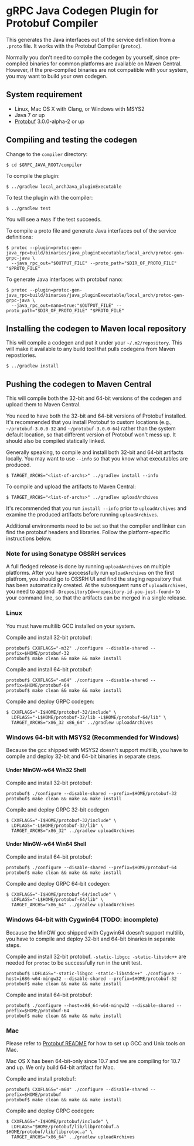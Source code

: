 gRPC Java Codegen Plugin for Protobuf Compiler
==============================================

This generates the Java interfaces out of the service definition from a
`.proto` file. It works with the Protobuf Compiler (``protoc``).

Normally you don't need to compile the codegen by yourself, since pre-compiled
binaries for common platforms are available on Maven Central. However, if the
pre-compiled binaries are not compatible with your system, you may want to
build your own codegen.

## System requirement

* Linux, Mac OS X with Clang, or Windows with MSYS2
* Java 7 or up
* [Protobuf](https://github.com/google/protobuf) 3.0.0-alpha-2 or up

## Compiling and testing the codegen
Change to the `compiler` directory:
```
$ cd $GRPC_JAVA_ROOT/compiler
```

To compile the plugin:
```
$ ../gradlew local_archJava_pluginExecutable
```

To test the plugin with the compiler:
```
$ ../gradlew test
```
You will see a `PASS` if the test succeeds.

To compile a proto file and generate Java interfaces out of the service definitions:
```
$ protoc --plugin=protoc-gen-java_rpc=build/binaries/java_pluginExecutable/local_arch/protoc-gen-grpc-java \
  --java_rpc_out="$OUTPUT_FILE" --proto_path="$DIR_OF_PROTO_FILE" "$PROTO_FILE"
```
To generate Java interfaces with protobuf nano:
```
$ protoc --plugin=protoc-gen-java_rpc=build/binaries/java_pluginExecutable/local_arch/protoc-gen-grpc-java \
  --java_rpc_out=nano=true:"$OUTPUT_FILE" --proto_path="$DIR_OF_PROTO_FILE" "$PROTO_FILE"
```

## Installing the codegen to Maven local repository
This will compile a codegen and put it under your ``~/.m2/repository``. This
will make it available to any build tool that pulls codegens from Maven
repostiories.
```
$ ../gradlew install
```

## Pushing the codegen to Maven Central
This will compile both the 32-bit and 64-bit versions of the codegen and upload
them to Maven Central.

You need to have both the 32-bit and 64-bit versions of Protobuf installed.
It's recommended that you install Protobuf to custom locations (e.g.,
``~/protobuf-3.0.0-32`` and ``~/protobuf-3.0.0-64``) rather than the system
default location, so that different version of Protobuf won't mess up. It
should also be compiled statically linked.

Generally speaking, to compile and install both 32-bit and 64-bit artifacts
locally. You may want to use ``--info`` so that you know what executables are
produced.
```
$ TARGET_ARCHS="<list-of-archs>" ../gradlew install --info
```

To compile and upload the artifacts to Maven Central:
```
$ TARGET_ARCHS="<list-of-archs>" ../gradlew uploadArchives
```

It's recommended that you run ``install --info`` prior to ``uploadArchives``
and examine the produced artifacts before running ``uploadArchives``.

Additional environments need to be set so that the compiler and linker can find
the protobuf headers and libraries. Follow the platform-specific instructions
below.

### Note for using Sonatype OSSRH services

A full fledged release is done by running ``uploadArchives`` on multiple
platforms. After you have successfully run ``uploadArchives`` on the first
platfrom, you should go to OSSRH UI and find the staging repository that has
been automatically created. At the subsequent runs of ``uploadArchives``, you
need to append ``-DrepositoryId=<repository-id-you-just-found>`` to your
command line, so that the artifacts can be merged in a single release.

### Linux
You must have multilib GCC installed on your system.

Compile and install 32-bit protobuf:
```
protobuf$ CXXFLAGS="-m32" ./configure --disable-shared --prefix=$HOME/protobuf-32
protobuf$ make clean && make && make install
```

Compile and install 64-bit protobuf:
```
protobuf$ CXXFLAGS="-m64" ./configure --disable-shared --prefix=$HOME/protobuf-64
protobuf$ make clean && make && make install
```

Compile and deploy GRPC codegen:
```
$ CXXFLAGS="-I$HOME/protobuf-32/include" \
  LDFLAGS="-L$HOME/protobuf-32/lib -L$HOME/protobuf-64/lib" \
  TARGET_ARCHS="x86_32 x86_64" ../gradlew uploadArchives
```

### Windows 64-bit with MSYS2 (Recommended for Windows)
Because the gcc shipped with MSYS2 doesn't support multilib, you have to
compile and deploy 32-bit and 64-bit binaries in separate steps.

#### Under MinGW-w64 Win32 Shell
Compile and install 32-bit protobuf:
```
protobuf$ ./configure --disable-shared --prefix=$HOME/protobuf-32
protobuf$ make clean && make && make install
```

Compile and deploy GRPC 32-bit codegen
```
$ CXXFLAGS="-I$HOME/protobuf-32/include" \
  LDFLAGS="-L$HOME/protobuf-32/lib" \
  TARGET_ARCHS="x86_32" ../gradlew uploadArchives
```

#### Under MinGW-w64 Win64 Shell
Compile and install 64-bit protobuf:
```
protobuf$ ./configure --disable-shared --prefix=$HOME/protobuf-64
protobuf$ make clean && make && make install
```

Compile and deploy GRPC 64-bit codegen:
```
$ CXXFLAGS="-I$HOME/protobuf-64/include" \
  LDFLAGS="-L$HOME/protobuf-64/lib" \
  TARGET_ARCHS="x86_64" ../gradlew uploadArchives
```

### Windows 64-bit with Cygwin64 (TODO: incomplete)
Because the MinGW gcc shipped with Cygwin64 doesn't support multilib, you have
to compile and deploy 32-bit and 64-bit binaries in separate steps.

Compile and install 32-bit protobuf. ``-static-libgcc -static-libstdc++`` are
needed for ``protoc`` to be successfully run in the unit test.
```
protobuf$ LDFLAGS="-static-libgcc -static-libstdc++" ./configure --host=i686-w64-mingw32 --disable-shared --prefix=$HOME/protobuf-32
protobuf$ make clean && make && make install
```

Compile and install 64-bit protobuf:
```
protobuf$ ./configure --host=x86_64-w64-mingw32 --disable-shared --prefix=$HOME/protobuf-64
protobuf$ make clean && make && make install
```

### Mac
Please refer to [Protobuf
README](https://github.com/google/protobuf/blob/master/README.md) for how to
set up GCC and Unix tools on Mac.

Mac OS X has been 64-bit-only since 10.7 and we are compiling for 10.7 and up.
We only build 64-bit artifact for Mac.

Compile and install protobuf:
```
protobuf$ CXXFLAGS="-m64" ./configure --disable-shared --prefix=$HOME/protobuf
protobuf$ make clean && make && make install
```

Compile and deploy GRPC codegen:
```
$ CXXFLAGS="-I$HOME/protobuf/include" \
  LDFLAGS="$HOME/protobuf/lib/libprotobuf.a $HOME/protobuf/lib/libprotoc.a" \
  TARGET_ARCHS="x86_64" ../gradlew uploadArchives
```
